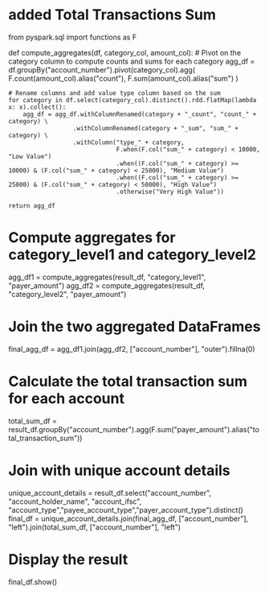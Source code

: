 # added Total Transactions Sum 
from pyspark.sql import functions as F

def compute_aggregates(df, category_col, amount_col):
    # Pivot on the category column to compute counts and sums for each category
    agg_df = df.groupBy("account_number").pivot(category_col).agg(
        F.count(amount_col).alias("count"),
        F.sum(amount_col).alias("sum")
    )
    
    # Rename columns and add value type column based on the sum
    for category in df.select(category_col).distinct().rdd.flatMap(lambda x: x).collect():
        agg_df = agg_df.withColumnRenamed(category + "_count", "count_" + category) \
                      .withColumnRenamed(category + "_sum", "sum_" + category) \
                      .withColumn("type_" + category, 
                                  F.when(F.col("sum_" + category) < 10000, "Low Value")
                                  .when((F.col("sum_" + category) >= 10000) & (F.col("sum_" + category) < 25000), "Medium Value")
                                  .when((F.col("sum_" + category) >= 25000) & (F.col("sum_" + category) < 50000), "High Value")
                                  .otherwise("Very High Value"))
    
    return agg_df

# Compute aggregates for category_level1 and category_level2
agg_df1 = compute_aggregates(result_df, "category_level1", "payer_amount")
agg_df2 = compute_aggregates(result_df, "category_level2", "payer_amount")

# Join the two aggregated DataFrames
final_agg_df = agg_df1.join(agg_df2, ["account_number"], "outer").fillna(0)

# Calculate the total transaction sum for each account
total_sum_df = result_df.groupBy("account_number").agg(F.sum("payer_amount").alias("total_transaction_sum"))

# Join with unique account details
unique_account_details = result_df.select("account_number", "account_holder_name", "account_ifsc", "account_type","payee_account_type","payer_account_type").distinct()
final_df = unique_account_details.join(final_agg_df, ["account_number"], "left").join(total_sum_df, ["account_number"], "left")

# Display the result
final_df.show()
